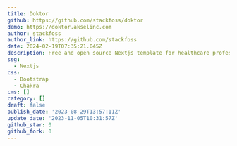 ```yaml
---
title: Doktor
github: https://github.com/stackfoss/doktor
demo: https://doktor.akselinc.com
author: stackfoss
author_link: https://github.com/stackfoss
date: 2024-02-19T07:35:21.045Z
description: Free and open source Nextjs template for healthcare professionals.
ssg:
  - Nextjs
css:
  - Bootstrap
  - Chakra
cms: []
category: []
draft: false
publish_date: '2023-08-29T13:57:11Z'
update_date: '2023-11-05T10:31:57Z'
github_star: 0
github_fork: 0
---
```

